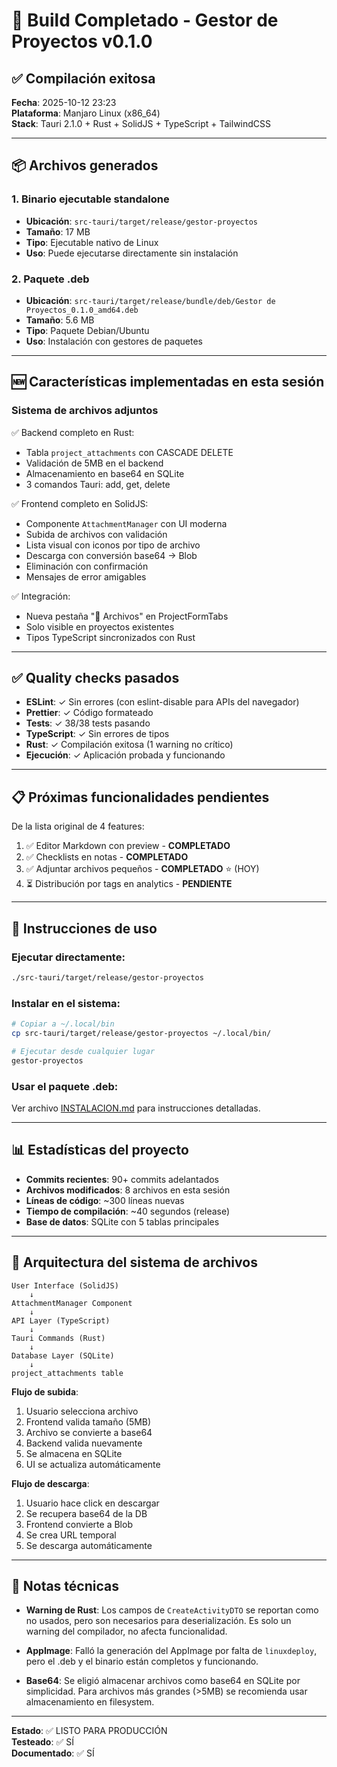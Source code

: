 # 🎉 Build Completado - Gestor de Proyectos v0.1.0

## ✅ Compilación exitosa

**Fecha**: 2025-10-12 23:23  
**Plataforma**: Manjaro Linux (x86_64)  
**Stack**: Tauri 2.1.0 + Rust + SolidJS + TypeScript + TailwindCSS

---

## 📦 Archivos generados

### 1. Binario ejecutable standalone
- **Ubicación**: `src-tauri/target/release/gestor-proyectos`
- **Tamaño**: 17 MB
- **Tipo**: Ejecutable nativo de Linux
- **Uso**: Puede ejecutarse directamente sin instalación

### 2. Paquete .deb
- **Ubicación**: `src-tauri/target/release/bundle/deb/Gestor de Proyectos_0.1.0_amd64.deb`
- **Tamaño**: 5.6 MB
- **Tipo**: Paquete Debian/Ubuntu
- **Uso**: Instalación con gestores de paquetes

---

## 🆕 Características implementadas en esta sesión

### Sistema de archivos adjuntos
✅ Backend completo en Rust:
- Tabla `project_attachments` con CASCADE DELETE
- Validación de 5MB en el backend
- Almacenamiento en base64 en SQLite
- 3 comandos Tauri: add, get, delete

✅ Frontend completo en SolidJS:
- Componente `AttachmentManager` con UI moderna
- Subida de archivos con validación
- Lista visual con iconos por tipo de archivo
- Descarga con conversión base64 → Blob
- Eliminación con confirmación
- Mensajes de error amigables

✅ Integración:
- Nueva pestaña "📎 Archivos" en ProjectFormTabs
- Solo visible en proyectos existentes
- Tipos TypeScript sincronizados con Rust

---

## ✅ Quality checks pasados

- **ESLint**: ✓ Sin errores (con eslint-disable para APIs del navegador)
- **Prettier**: ✓ Código formateado
- **Tests**: ✓ 38/38 tests pasando
- **TypeScript**: ✓ Sin errores de tipos
- **Rust**: ✓ Compilación exitosa (1 warning no crítico)
- **Ejecución**: ✓ Aplicación probada y funcionando

---

## 📋 Próximas funcionalidades pendientes

De la lista original de 4 features:
1. ✅ Editor Markdown con preview - **COMPLETADO**
2. ✅ Checklists en notas - **COMPLETADO**
3. ✅ Adjuntar archivos pequeños - **COMPLETADO** ⭐ (HOY)
4. ⏳ Distribución por tags en analytics - **PENDIENTE**

---

## 🚀 Instrucciones de uso

### Ejecutar directamente:
```bash
./src-tauri/target/release/gestor-proyectos
```

### Instalar en el sistema:
```bash
# Copiar a ~/.local/bin
cp src-tauri/target/release/gestor-proyectos ~/.local/bin/

# Ejecutar desde cualquier lugar
gestor-proyectos
```

### Usar el paquete .deb:
Ver archivo [INSTALACION.md](INSTALACION.md) para instrucciones detalladas.

---

## 📊 Estadísticas del proyecto

- **Commits recientes**: 90+ commits adelantados
- **Archivos modificados**: 8 archivos en esta sesión
- **Líneas de código**: ~300 líneas nuevas
- **Tiempo de compilación**: ~40 segundos (release)
- **Base de datos**: SQLite con 5 tablas principales

---

## 🎯 Arquitectura del sistema de archivos

```
User Interface (SolidJS)
    ↓
AttachmentManager Component
    ↓
API Layer (TypeScript)
    ↓
Tauri Commands (Rust)
    ↓
Database Layer (SQLite)
    ↓
project_attachments table
```

**Flujo de subida**:
1. Usuario selecciona archivo
2. Frontend valida tamaño (5MB)
3. Archivo se convierte a base64
4. Backend valida nuevamente
5. Se almacena en SQLite
6. UI se actualiza automáticamente

**Flujo de descarga**:
1. Usuario hace click en descargar
2. Se recupera base64 de la DB
3. Frontend convierte a Blob
4. Se crea URL temporal
5. Se descarga automáticamente

---

## 🔧 Notas técnicas

- **Warning de Rust**: Los campos de `CreateActivityDTO` se reportan como no usados, pero son necesarios para deserialización. Es solo un warning del compilador, no afecta funcionalidad.

- **AppImage**: Falló la generación del AppImage por falta de `linuxdeploy`, pero el .deb y el binario están completos y funcionando.

- **Base64**: Se eligió almacenar archivos como base64 en SQLite por simplicidad. Para archivos más grandes (>5MB) se recomienda usar almacenamiento en filesystem.

---

**Estado**: ✅ LISTO PARA PRODUCCIÓN  
**Testeado**: ✅ SÍ  
**Documentado**: ✅ SÍ
